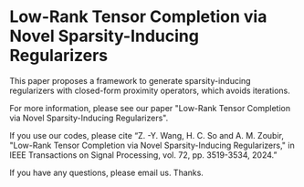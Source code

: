 # Low-Rank Tensor Completion via Novel Sparsity-Inducing Regularizers

This paper proposes a framework to generate sparsity-inducing regularizers with closed-form proximity operators, which avoids iterations. 

For more information, please see our paper "Low-Rank Tensor Completion via Novel Sparsity-Inducing Regularizers".

If you use our codes, please cite “Z. -Y. Wang, H. C. So and A. M. Zoubir, "Low-Rank Tensor Completion via Novel Sparsity-Inducing Regularizers," in IEEE Transactions on Signal Processing, vol. 72, pp. 3519-3534, 2024.”

If you have any questions, please email us. Thanks.
